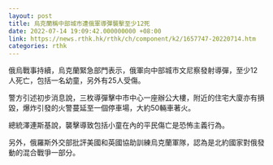 ```yaml
---
layout: post
title: 烏克蘭稱中部城市遭俄軍導彈襲擊至少12死
date: 2022-07-14 19:09:42.000000000 +08:00
link: https://news.rthk.hk/rthk/ch/component/k2/1657747-20220714.htm
categories: rthk
---
```


俄烏戰事持續，烏克蘭緊急部門表示，俄軍向中部城市文尼察發射導彈，至少12人死亡，包括一名幼童，另外有25人受傷。

警方引述初步消息說，三枚導彈擊中市中心一座辦公大樓，附近的住宅大廈亦有損毀，爆炸引發的火警蔓延至一個停車場，大約50輛車著火。

總統澤連斯基說，襲擊導致包括小童在內的平民傷亡是恐怖主義行為。

另外，俄羅斯外交部批評美國和英國協助訓練烏克蘭軍隊，認為是北約國家對俄發動的混合戰爭一部分。

